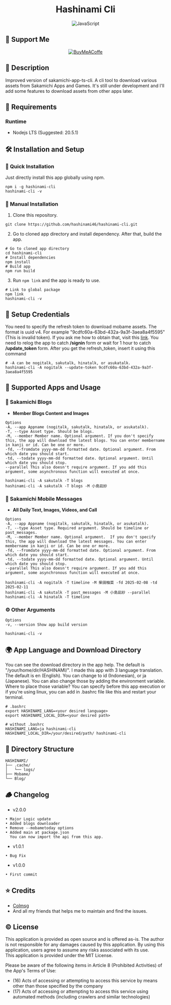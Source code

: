 <h1 align="center">Hashinami Cli</h1>

<div align="center">
  <img src="https://img.shields.io/badge/javascript-%23323330.svg?style=for-the-badge&logo=javascript&logoColor=%23F7DF1E" alt="JavaScript">
</div>

## 🌸 Support Me
<div align="center">
  <a href="https://www.buymeacoffee.com/hashinami"><img src="https://img.shields.io/badge/Buy%20Me%20a%20Coffee-ffdd00?style=for-the-badge&logo=buy-me-a-coffee&logoColor=black" alt="BuyMeACoffe"></a>
</div>

## 🚀 Description
Improved version of sakamichi-app-ts-cli. A cli tool to download various assets from Sakamichi Apps and Games.
It's still under development and I'll add some features to download assets from other apps later.

## 📝 Requirements
### **Runtime**
- Nodejs LTS (Suggested: 20.5.1)

## 🛠️ Installation and Setup
### 🐇 Quick Installation 
Just directly install this app globally using npm.
```shell script
npm i -g hashinami-cli
hashinami-cli -v
```
### 🐢 Manual Installation
1. Clone this repository.
```shell script 
git clone https://github.com/hashinami46/hashinami-cli.git
```
2. Go to cloned app directory and install dependency. After that, build the app. 
```shell script
# Go to cloned app directory
cd hashinami-cli
# Install dependencies
npm install
# Build app
npm run build
```
3. Run `npm link` and the app is ready to use.
```shell script
# Link to global package
npm link
hashinami-cli -v
```

## 🔐 Setup Credentials
You need to specify the refresh token to download mobame assets.
The format is uuid v4. For example "9cdfc60a-63bd-432a-9a3f-3aea8a4f5595" (This is invalid token). 
If you ask me how to obtain that, visit this [link](https://github.com/proshunsuke/colmsg/blob/main/doc%2Fhow_to_get_refresh_token.md). 
You need to relog the app to catch **/signin** form or wait for 1 hour to catch **/update_token** form. 
After you get the refresh_token, insert it using this command
```
# -A can be nogitalk, sakutalk, hinatalk, or asukatalk.
hashinami-cli -A nogitalk --update-token 9cdfc60a-63bd-432a-9a3f-3aea8a4f5595
```

## 🔫 Supported Apps and Usage
### 📕 Sakamichi Blogs
- **Member Blogs Content and Images**
```
Options
-A, --app Appname (nogitalk, sakutalk, hinatalk, or asukatalk).
-T, --type Asset type. Should be blogs.
-M, --member Member name. Optional argument. If you don't specify this, the app will download the latest blogs. You can enter membername in kanji or id. Can be one or more.
-fd, --fromdate yyyy-mm-dd formatted date. Optional argument. From which date you should start.
-td, --todate yyyy-mm-dd formatted date. Optional argument. Until which date you should stop.
--parallel This also doesn't require argument. If you add this argument, some asynchronous function will executed at once.

hashinami-cli -A sakutalk -T blogs
hashinami-cli -A sakutalk -T blogs -M 小島凪紗
```

### 💌 Sakamichi Mobile Messages
- **All Daily Text, Images, Videos, and Call**
```
Options
-A, --app Appname (nogitalk, sakutalk, hinatalk, or asukatalk).
-T, --type Asset type. Required argument. Should be timeline or past_messages.
-M, --member Member name. Optional argument.  If you don't specify this, the app will download the latest messages. You can enter membername in kanji or id. Can be one or more.
-fd, --fromdate yyyy-mm-dd formatted date. Optional argument. From which date you should start.
-td, --todate yyyy-mm-dd formatted date. Optional argument. Until which date you should stop.
--parallel This also doesn't require argument. If you add this argument, some asynchronous function will executed at once.

hashinami-cli -A nogitalk -T timeline -M 柴田柚菜 -fd 2025-02-08 -td 2025-02-11
hashinami-cli -A sakutalk -T past_messages -M 小島凪紗 --parallel
hashinami-cli -A hinatalk -T timeline
```

### ⚙️ Other Arguments
```
Options
-v, --version Show app build version

hashinami-cli -v
```

## 🌍 App Language and Download Directory
You can see the download directory in the app help. 
The default is "/your/home/dir/HASHINAMI/".
I made this app with 3 language translation. 
The default is en (English). You can change to id (Indonesian), or ja (Japanese). 
You can also change those by adding the environment variable. 
Where to place those variable? You can specify before this app execution or if you're using linux, 
you can add in .bashrc file like this and restart your terminal. 
```
# .bashrc
export HASHINAMI_LANG=<your desired language>
export HASHINAMI_LOCAL_DIR=<your desired path>

# without .bashrc
HASHINAMI_LANG=ja hashinami-cli
HASHINAMI_LOCAL_DIR=/your/desired/path/ hashinami-cli
```

## 🌳 Directory Structure
```
HASHINAMI/
├── .cache/
│   └── logs/
├── Mobame/
└── Blog/
```

## 🪵 Changelog
- v2.0.0
```
• Major Logic update
• Added blogs downloader
• Remove --mobametoday options 
• Added main at package.json
  You can now import the api from this app.
```
- v1.0.1 
```
• Bug Fix
```
- v1.0.0 
```
• First commit
```

## ⭐ Credits
- [Colmsg](https://github.com/proshunsuke/colmsg)
- And all my friends that helps me to maintain and find the issues.

## ©️ License
This application is provided as open source and is offered as-is. The author is not responsible for any damages caused by this application. By using this application, users agree to assume any risks associated with its use.\
This application is provided under the MIT License.

Please be aware of the following items in Article 8 (Prohibited Activities) of the App's Terms of Use:
- (16) Acts of accessing or attempting to access this service by means other than those specified by the company
- (17) Acts of accessing or attempting to access this service using automated methods (including crawlers and similar technologies)